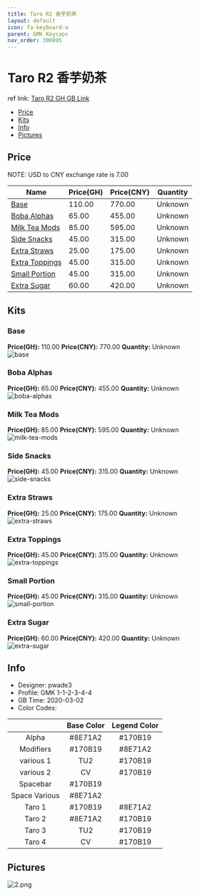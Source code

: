 ```yaml
---
title: Taro R2 香芋奶茶
layout: default
icon: fa-keyboard-o
parent: GMK Keycaps
nav_order: 300895
---
```


# Taro R2 香芋奶茶

ref link: [Taro R2 GH GB Link]()  
* [Price](#price)  
* [Kits](#kits)  
* [Info](#info)  
* [Pictures](#pictures)  


## Price  
NOTE: USD to CNY exchange rate is 7.00

| Name          | Price(GH)    |  Price(CNY) | Quantity |
| ------------- | ------------ |  ---------- | -------- |
|[Base](#base)|110.00|770.00|Unknown|
|[Boba Alphas](#boba-alphas)|65.00|455.00|Unknown|
|[Milk Tea Mods](#milk-tea-mods)|85.00|595.00|Unknown|
|[Side Snacks](#side-snacks)|45.00|315.00|Unknown|
|[Extra Straws](#extra-straws)|25.00|175.00|Unknown|
|[Extra Toppings](#extra-toppings)|45.00|315.00|Unknown|
|[Small Portion](#small-portion)|45.00|315.00|Unknown|
|[Extra Sugar](#extra-sugar)|60.00|420.00|Unknown|


## Kits  
### Base  
**Price(GH):** 110.00    **Price(CNY):** 770.00    **Quantity:** Unknown  
<img src="{{ 'assets/images/gmk-keycaps/taror2/kits_pics/base.jpg' | relative_url }}" alt="base" class="image featured">

### Boba Alphas  
**Price(GH):** 65.00    **Price(CNY):** 455.00    **Quantity:** Unknown  
<img src="{{ 'assets/images/gmk-keycaps/taror2/kits_pics/boba-alphas.jpg' | relative_url }}" alt="boba-alphas" class="image featured">

### Milk Tea Mods  
**Price(GH):** 85.00    **Price(CNY):** 595.00    **Quantity:** Unknown  
<img src="{{ 'assets/images/gmk-keycaps/taror2/kits_pics/milk-tea-mods.jpg' | relative_url }}" alt="milk-tea-mods" class="image featured">

### Side Snacks  
**Price(GH):** 45.00    **Price(CNY):** 315.00    **Quantity:** Unknown  
<img src="{{ 'assets/images/gmk-keycaps/taror2/kits_pics/side-snacks.jpg' | relative_url }}" alt="side-snacks" class="image featured">

### Extra Straws  
**Price(GH):** 25.00    **Price(CNY):** 175.00    **Quantity:** Unknown  
<img src="{{ 'assets/images/gmk-keycaps/taror2/kits_pics/extra-straws.jpg' | relative_url }}" alt="extra-straws" class="image featured">

### Extra Toppings  
**Price(GH):** 45.00    **Price(CNY):** 315.00    **Quantity:** Unknown  
<img src="{{ 'assets/images/gmk-keycaps/taror2/kits_pics/extra-toppings.jpg' | relative_url }}" alt="extra-toppings" class="image featured">

### Small Portion  
**Price(GH):** 45.00    **Price(CNY):** 315.00    **Quantity:** Unknown  
<img src="{{ 'assets/images/gmk-keycaps/taror2/kits_pics/small-portion.jpg' | relative_url }}" alt="small-portion" class="image featured">

### Extra Sugar  
**Price(GH):** 60.00    **Price(CNY):** 420.00    **Quantity:** Unknown  
<img src="{{ 'assets/images/gmk-keycaps/taror2/kits_pics/extra-sugar.jpg' | relative_url }}" alt="extra-sugar" class="image featured">


## Info  
* Designer: pwade3  
* Profile: GMK 1-1-2-3-4-4  
* GB Time: 2020-03-02  
* Color Codes:  

| |Base Color     | Legend Color
| :-------------: | :-------------: | :------------:
|Alpha|#8E71A2|#170B19
|Modifiers|#170B19|#8E71A2
|various 1|TU2|#170B19
|various 2|CV|#170B19
|Spacebar|#170B19|
|Space Various|#8E71A2|
|Taro 1|#170B19|#8E71A2
|Taro 2|#8E71A2|#170B19
|Taro 3|TU2|#170B19
|Taro 4|CV|#170B19


## Pictures  
<img src="{{ 'assets/images/gmk-keycaps/taror2/rendering_pics/2.png' | relative_url }}" alt="2.png" class="image featured">
